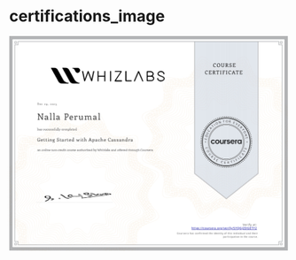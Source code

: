 # certifications_image
![](https://github.com/nallaperumaletl/My_Certificate/blob/main/ApacheCassandra/Coursera_Cassandra_page-0001.jpg)
